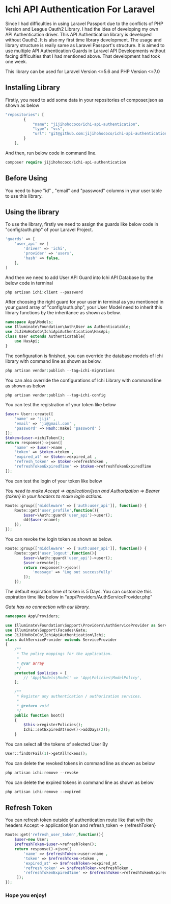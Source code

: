 # Ichi API Authentication For Laravel

<p>Since I had difficulties in using Laravel Passport due to the conflicts of PHP Version and League Oauth2 Library. I had the idea of developing my own API Authentication driver. This API Authentication library is developed without Oauth2. It is also my first time library development. The usage and library structure is really same as Laravel Passport's structure. It is aimed to use multiple API Authentication Guards in Laravel API Developments without facing difficulties that I had mentioned above. That development had took one week.</p>

<p>This library can be used for Laravel Version <=5.6 and PHP Version <=7.0</p>

## Installing Library

<p>Firstly, you need to add some data in your repositories of composer.json as shown as below</p>

```php
"repositories": [
        {
            "name": "jijihohococo/ichi-api-authentication",
            "type": "vcs",
            "url": "git@github.com:jijihohococo/ichi-api-authentication.git"
        }
    ],
```
<p>And then, run below code in command line.</p>

```php
composer require jijihohococo/ichi-api-authentication
```

## Before Using
<p>You need to have "id" , "email" and "password" columns in your user table to use this library.</p>

## Using the library

<p>To use the library, firstly we need to assign the guards like below code in "config/auth.php" of your Laravel Project. </p>

```php
'guards' => [
	'user_api' => [
		'driver' => 'ichi',
		'provider' => 'users',
		'hash' => false,
	],
]
```

<p>And then we need to add User API Guard into Ichi API Database by the below code in terminal</p>

```php
php artisan ichi:client --password
```

<p>After choosing the right guard for your user in terminal as you mentioned in your guard array of "config/auth.php", your User Model need to inherit this library functions by the inheritance as shown as below.</p>

```php
namespace App\Models;
use Illuminate\Foundation\Auth\User as Authenticatable;
use JiJiHoHoCoCo\IchiApiAuthentication\HasApi;
class User extends Authenticatable{
	use HasApi;
}
```

<p>The configuration is finished, you can override the database models of Ichi library with command line as shown as below.</p>

```php
php artisan vendor:publish --tag=ichi-migrations
```

<p>You can also override the configurations of Ichi Library with command line as shown as below</p>

```php
php artisan vendor:publish --tag=ichi-config
```

<p>You can test the registration of your token like below</p>

```php
$user= User::create([
	'name' => 'jiji' , 
	'email' => 'ji@gmail.com' ,
	'password' => Hash::make( 'password' )
]);
$token=$user->ichiToken();
return response()->json([
	'name' => $user->name ,
	'token' => $token->token ,
	'expired_at' => $token->expired_at ,
    'refresh_token' => $token->refreshToken ,
    'refreshTokenExpiredTime' => $token->refreshTokenExpiredTime
]);
```

<p>You can test the login of your token like below</p>
<i>You need to make Accept => application/json and Authorization => Bearer {token} in your headers to make login actions.</i>

```php
Route::group(['middleware' => ['auth:user_api']], function() {
	Route::get('user_profile',function(){
		$user=\Auth::guard('user_api')->user();
		dd($user->name);
	});
});
```
<p>You can revoke the login token as shown as below.</p>

```php
Route::group(['middleware' => ['auth:user_api']], function() {
    Route::get('user_logout',function(){
        $user=\Auth::guard('user_api')->user();
        $user->revoke();
        return response()->json([
            'message' => 'Log out successfully'
        ]);
    });
```

<p>The default expiration time of token is 5 Days. You can customize this expiration time like below in "app/Providers/AuthServiceProvider.php" </p>

<i>Gate has no connection with our library.</i>

```php
namespace App\Providers;

use Illuminate\Foundation\Support\Providers\AuthServiceProvider as ServiceProvider;
use Illuminate\Support\Facades\Gate;
use JiJiHoHoCoCo\IchiApiAuthentication\Ichi;
class AuthServiceProvider extends ServiceProvider
{
    /**
     * The policy mappings for the application.
     *
     * @var array
     */
    protected $policies = [
        // 'App\Models\Model' => 'App\Policies\ModelPolicy',
    ];

    /**
     * Register any authentication / authorization services.
     *
     * @return void
     */
    public function boot()
    {
        $this->registerPolicies();
        Ichi::setExpiredAt(now()->addDays(2));
    }

```

<p>You can select all the tokens of selected User By</p>

```php
User::findOrFail(1)->getAllTokens();
```

<p>You can delete the revoked tokens in command line as shown as below</p>

```php
php artisan ichi:remove --revoke
```

<p>You can delete the expired tokens in command line as shown as below</p>

```php
php artisan ichi:remove --expired
```

## Refresh Token

<p>You can refresh token outside of authentication route like that with the headers Accept => application/json and refresh_token => {refreshToken}</p>

```php
Route::get('refresh_user_token',function(){
    $user=new User;
    $refreshToken=$user->refreshToken();
    return response()->json([
        'name' => $refreshToken->user->name ,
        'token' => $refreshToken->token ,
        'expired_at' => $refreshToken->expired_at ,
        'refresh_token' => $refreshToken->refreshToken ,
        'refreshTokenExpiredTime' => $refreshToken->refreshTokenExpiredTime
     ]);
});
```



### Hope you enjoy!